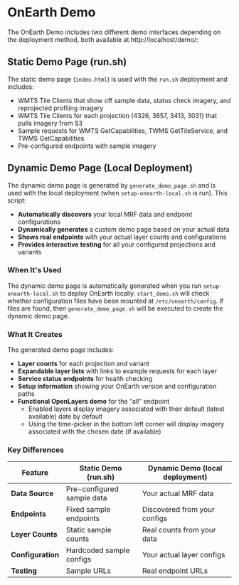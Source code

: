 # OnEarth Demo

The OnEarth Demo includes two different demo interfaces depending on the deployment method, both available at http://localhost/demo/:

## Static Demo Page (run.sh)

The static demo page (`index.html`) is used with the `run.sh` deployment and includes:

- WMTS Tile Clients that show off sample data, status check imagery, and reprojected profiling imagery
- WMTS Tile Clients for each projection (4326, 3857, 3413, 3031) that pulls imagery from S3
- Sample requests for WMTS GetCapabilities, TWMS GetTileService, and TWMS GetCapabilities
- Pre-configured endpoints with sample imagery

## Dynamic Demo Page (Local Deployment)

The dynamic demo page is generated by `generate_demo_page.sh` and is used with the local deployment (when `setup-onearth-local.sh` is run). This script:

- **Automatically discovers** your local MRF data and endpoint configurations
- **Dynamically generates** a custom demo page based on your actual data
- **Shows real endpoints** with your actual layer counts and configurations
- **Provides interactive testing** for all your configured projections and variants

### When It's Used

The dynamic demo page is automatically generated when you run `setup-onearth-local.sh` to deploy OnEarth locally. `start_demo.sh` will check whether configuration files have been mounted at `/etc/onearth/config`. If files are found, then `generate_demo_page.sh` will be executed to create the dynamic demo page.

### What It Creates

The generated demo page includes:
- **Layer counts** for each projection and variant
- **Expandable layer lists** with links to example requests for each layer
- **Service status endpoints** for health checking
- **Setup information** showing your OnEarth version and configuration paths
- **Functional OpenLayers demo** for the "all" endpoint
  - Enabled layers display imagery associated with their default (latest available) date by default
  - Using the time-picker in the bottom left corner will display imagery associated with the chosen date (if available)

### Key Differences

| Feature | Static Demo (run.sh) | Dynamic Demo (local deployment) |
|---------|---------------------|--------------------------------|
| **Data Source** | Pre-configured sample data | Your actual MRF data |
| **Endpoints** | Fixed sample endpoints | Discovered from your configs |
| **Layer Counts** | Static sample counts | Real counts from your data |
| **Configuration** | Hardcoded sample configs | Your actual layer configs |
| **Testing** | Sample URLs | Real endpoint URLs |
